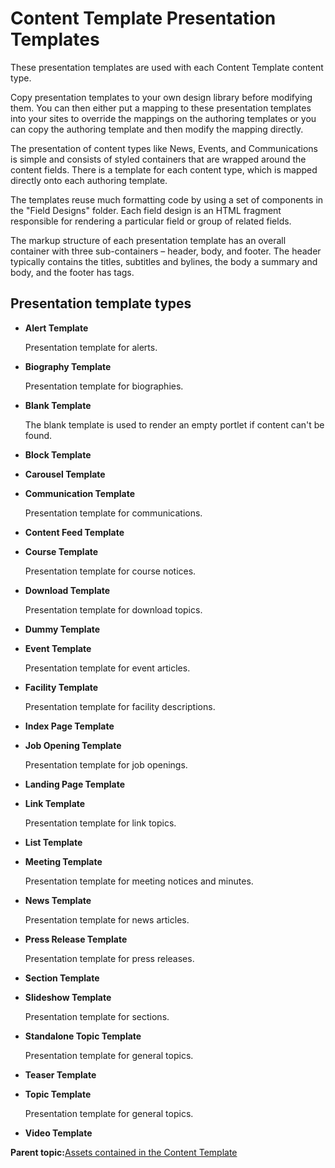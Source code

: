 # Content Template Presentation Templates

These presentation templates are used with each Content Template content type.

Copy presentation templates to your own design library before modifying them. You can then either put a mapping to these presentation templates into your sites to override the mappings on the authoring templates or you can copy the authoring template and then modify the mapping directly.

The presentation of content types like News, Events, and Communications is simple and consists of styled containers that are wrapped around the content fields. There is a template for each content type, which is mapped directly onto each authoring template.

The templates reuse much formatting code by using a set of components in the "Field Designs" folder. Each field design is an HTML fragment responsible for rendering a particular field or group of related fields.

The markup structure of each presentation template has an overall container with three sub-containers – header, body, and footer. The header typically contains the titles, subtitles and bylines, the body a summary and body, and the footer has tags.

## Presentation template types

-   **Alert Template**

    Presentation template for alerts.

-   **Biography Template**

    Presentation template for biographies.

-   **Blank Template**

    The blank template is used to render an empty portlet if content can't be found.

-   **Block Template**
-   **Carousel Template**
-   **Communication Template**

    Presentation template for communications.

-   **Content Feed Template**
-   **Course Template**

    Presentation template for course notices.

-   **Download Template**

    Presentation template for download topics.

-   **Dummy Template**
-   **Event Template**

    Presentation template for event articles.

-   **Facility Template**

    Presentation template for facility descriptions.

-   **Index Page Template**
-   **Job Opening Template**

    Presentation template for job openings.

-   **Landing Page Template**
-   **Link Template**

    Presentation template for link topics.

-   **List Template**
-   **Meeting Template**

    Presentation template for meeting notices and minutes.

-   **News Template**

    Presentation template for news articles.

-   **Press Release Template**

    Presentation template for press releases.

-   **Section Template**
-   **Slideshow Template**

    Presentation template for sections.

-   **Standalone Topic Template**

    Presentation template for general topics.

-   **Teaser Template**
-   **Topic Template**

    Presentation template for general topics.

-   **Video Template**

**Parent topic:**[Assets contained in the Content Template](../ctc/ctc-assets.md)

